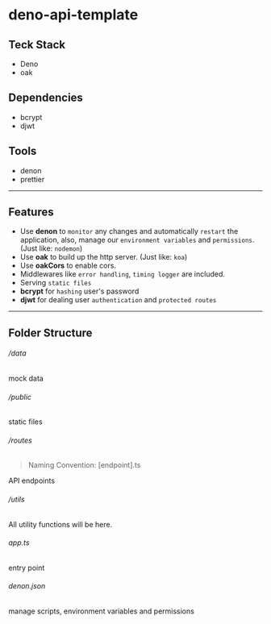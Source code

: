 # deno-api-template

## Teck Stack

- Deno
- oak

## Dependencies

- bcrypt
- djwt

## Tools

- denon
- prettier

---

## Features

- Use **denon** to `monitor` any changes and automatically `restart` the application, also, manage our `environment variables` and `permissions`. (Just like: `nodemon`)
- Use **oak** to build up the http server. (Just like: `koa`)
- Use **oakCors** to enable cors.
- Middlewares like `error handling`, `timing logger` are included.
- Serving `static files`
- **bcrypt** for `hashing` user's password
- **djwt** for dealing user `authentication` and `protected routes`

---

## Folder Structure

###### /data

mock data

###### /public

static files

###### /routes

> Naming Convention: [endpoint].ts

API endpoints

###### /utils

All utility functions will be here.

###### app.ts

entry point

###### denon.json

manage scripts, environment variables and permissions
